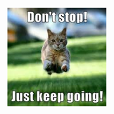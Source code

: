 ![alt text](https://github.com/RU09342/lab-2-blinking-leds-TruFord/blob/master/New%20folder/Squirtle/white%20rabbit/New%20folder/New%20folder/download%20(1).jpg)
